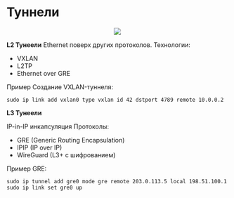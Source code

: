 # Туннели
<p align="center">
<image src="https://github.com/LLlMEJIb87/LINUX/blob/main/Сеть/picture/otus_vpn.PNG">
</p>

**L2 Тунеели**
Ethernet поверх других протоколов. Технологии:
- VXLAN
- L2TP
- Ethernet over GRE   

Пример Создание VXLAN-туннеля:
```
sudo ip link add vxlan0 type vxlan id 42 dstport 4789 remote 10.0.0.2 
```

**L3 Тунеели**

IP-in-IP инкапсуляция
Протоколы:
- GRE (Generic Routing Encapsulation)
- IPIP (IP over IP)
- WireGuard (L3+ с шифрованием)


Пример GRE:
```
sudo ip tunnel add gre0 mode gre remote 203.0.113.5 local 198.51.100.1
sudo ip link set gre0 up
```
